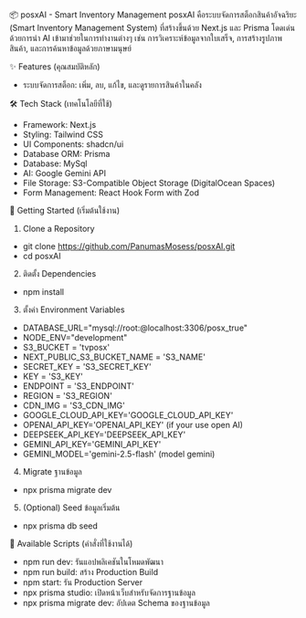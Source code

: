 📦 posxAI - Smart Inventory Management
posxAI คือระบบจัดการสต็อกสินค้าอัจฉริยะ (Smart Inventory Management System) ที่สร้างขึ้นด้วย Next.js และ Prisma โดดเด่นด้วยการนำ AI เข้ามาช่วยในการทำงานต่างๆ เช่น การวิเคราะห์ข้อมูลจากใบเสร็จ, การสร้างรูปภาพสินค้า, และการค้นหาข้อมูลด้วยภาษามนุษย์

✨ Features (คุณสมบัติหลัก)
 - ระบบจัดการสต็อก: เพิ่ม, ลบ, แก้ไข, และดูรายการสินค้าในคลัง



🛠️ Tech Stack (เทคโนโลยีที่ใช้)
- Framework: Next.js
- Styling: Tailwind CSS
- UI Components: shadcn/ui
- Database ORM: Prisma
- Database: MySql
- AI: Google Gemini API
- File Storage: S3-Compatible Object Storage (DigitalOcean Spaces)
- Form Management: React Hook Form with Zod

🚀 Getting Started (เริ่มต้นใช้งาน)
1. Clone a Repository
- git clone https://github.com/PanumasMosess/posxAI.git
- cd posxAI
2. ติดตั้ง Dependencies
- npm install
3. ตั้งค่า Environment Variables
- DATABASE_URL="mysql://root:@localhost:3306/posx_true"
- NODE_ENV="development"
- S3_BUCKET = 'tvposx'
- NEXT_PUBLIC_S3_BUCKET_NAME = 'S3_NAME'
- SECRET_KEY = 'S3_SECRET_KEY'
- KEY = 'S3_KEY'
- ENDPOINT = 'S3_ENDPOINT'
- REGION = 'S3_REGION'
- CDN_IMG = 'S3_CDN_IMG' 
- GOOGLE_CLOUD_API_KEY='GOOGLE_CLOUD_API_KEY'
- OPENAI_API_KEY='OPENAI_API_KEY' (if your use open AI)
- DEEPSEEK_API_KEY='DEEPSEEK_API_KEY'
- GEMINI_API_KEY='GEMINI_API_KEY'
- GEMINI_MODEL='gemini-2.5-flash'  (model gemini)
4. Migrate ฐานข้อมูล
- npx prisma migrate dev
5. (Optional) Seed ข้อมูลเริ่มต้น
- npx prisma db seed

📜 Available Scripts (คำสั่งที่ใช้งานได้)
- npm run dev: รันแอปพลิเคชันในโหมดพัฒนา
- npm run build: สร้าง Production Build
- npm start: รัน Production Server
- npx prisma studio: เปิดหน้าเว็บสำหรับจัดการฐานข้อมูล
- npx prisma migrate dev: อัปเดต Schema ของฐานข้อมูล








